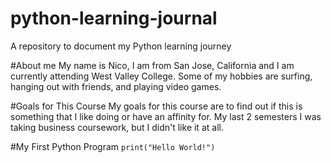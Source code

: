 # python-learning-journal
A repository to document my Python learning journey


#About me
My name is Nico, I am from San Jose, California and I am currently attending West Valley College. Some of my hobbies are surfing, hanging out with friends, and playing video games.


#Goals for This Course
My goals for this course are to find out if this is something that I like doing or have an affinity for. My last 2 semesters I was taking business coursework, but I didn't like it at all.


#My First Python Program
`print("Hello World!")`
